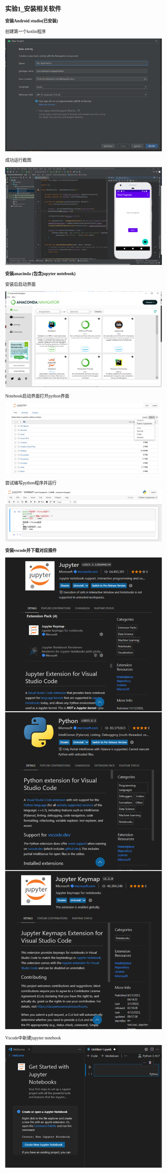 <div><p class="MsoNormal"><span style="font-family: 黑体; font-size: 20px;"><font face="黑体"><b>实验</b></font><font face="黑体"><b>1_安装相关软件</b></font></span><span style="font-family: 黑体; font-size: 20px;"></span></p><p class="MsoNormal"><span style="mso-spacerun:'yes';font-family:黑体;font-size:10.5000pt;
mso-font-kerning:1.0000pt;"><font face="黑体"><b>安装</b></font><font face="黑体"><b>Android studio(已安装)</b></font></span><span style="mso-spacerun:'yes';font-family:黑体;font-size:10.5000pt;
mso-font-kerning:1.0000pt;"><o:p></o:p></span></p><p class="MsoNormal"><span style="mso-spacerun:'yes';font-family:黑体;font-size:10.5000pt;
mso-font-kerning:1.0000pt;"><font face="黑体">创建第一个</font><font face="黑体">kotlin程序</font></span><span style="mso-spacerun:'yes';font-family:黑体;font-size:10.5000pt;
mso-font-kerning:1.0000pt;"><o:p></o:p></span></p></div><img src="https://github.com/itisnotarobot/AndroidProject/blob/main/%E5%AE%9E%E9%AA%8C1_%E5%AE%89%E8%A3%85%E7%9B%B8%E5%85%B3%E8%BD%AF%E4%BB%B6/images/pic1.png" /><p class="MsoNormal"><span style="mso-spacerun:'yes';font-family:黑体;font-size:10.5000pt;
mso-font-kerning:1.0000pt;">成功运行截图</span><span style="mso-spacerun:'yes';font-family:黑体;font-size:10.5000pt;
mso-font-kerning:1.0000pt;"><o:p></o:p></span></p><img src="https://github.com/itisnotarobot/AndroidProject/blob/main/%E5%AE%9E%E9%AA%8C1_%E5%AE%89%E8%A3%85%E7%9B%B8%E5%85%B3%E8%BD%AF%E4%BB%B6/images/pic2.png" /><p class="MsoNormal"><span style="mso-spacerun:'yes';font-family:黑体;font-size:10.5000pt;
mso-font-kerning:1.0000pt;"><font face="黑体"><b>安装</b></font><font face="黑体"><b>anacinda (包含jupyter notebook)</b></font></span></p><p class="MsoNormal"><span style="mso-spacerun:'yes';font-family:黑体;font-size:10.5000pt;
mso-font-kerning:1.0000pt;">安装后启动界面</span><span style="mso-spacerun:'yes';font-family:黑体;font-size:10.5000pt;
mso-font-kerning:1.0000pt;"><o:p></o:p></span></p><img src="https://github.com/itisnotarobot/AndroidProject/blob/main/%E5%AE%9E%E9%AA%8C1_%E5%AE%89%E8%A3%85%E7%9B%B8%E5%85%B3%E8%BD%AF%E4%BB%B6/images/pic3.png" /><p class="MsoNormal"><span style="mso-spacerun:'yes';font-family:黑体;font-size:10.5000pt;
mso-font-kerning:1.0000pt;">Notebook启动界面打开python界面</span><span style="mso-spacerun:'yes';font-family:黑体;font-size:10.5000pt;
mso-font-kerning:1.0000pt;"><o:p></o:p></span></p><img src="https://github.com/itisnotarobot/AndroidProject/blob/main/%E5%AE%9E%E9%AA%8C1_%E5%AE%89%E8%A3%85%E7%9B%B8%E5%85%B3%E8%BD%AF%E4%BB%B6/images/pic4.png" /><p class="MsoNormal"><span style="mso-spacerun:'yes';font-family:黑体;font-size:10.5000pt;
mso-font-kerning:1.0000pt;"><font face="黑体">尝试编写</font><font face="黑体">python程序并运行</font></span><span style="mso-spacerun:'yes';font-family:黑体;font-size:10.5000pt;
mso-font-kerning:1.0000pt;"><o:p></o:p></span></p><img src="https://github.com/itisnotarobot/AndroidProject/blob/main/%E5%AE%9E%E9%AA%8C1_%E5%AE%89%E8%A3%85%E7%9B%B8%E5%85%B3%E8%BD%AF%E4%BB%B6/images/pic5.png" /><p class="MsoNormal"><span style="mso-spacerun:'yes';font-family:宋体;mso-ascii-font-family:Calibri;
mso-hansi-font-family:Calibri;mso-bidi-font-family:'Times New Roman';font-size:10.5000pt;
mso-font-kerning:1.0000pt;"><font face="宋体"><b>安装</b></font><font face="Calibri"><b>vscode</b></font><font face="宋体"><b>并下载对应插件</b></font></span><span style="mso-spacerun:'yes';font-family:宋体;mso-ascii-font-family:Calibri;
mso-hansi-font-family:Calibri;mso-bidi-font-family:'Times New Roman';font-size:10.5000pt;
mso-font-kerning:1.0000pt;"><o:p></o:p></span></p><div><img src="https://github.com/itisnotarobot/AndroidProject/blob/main/%E5%AE%9E%E9%AA%8C1_%E5%AE%89%E8%A3%85%E7%9B%B8%E5%85%B3%E8%BD%AF%E4%BB%B6/images/pic6.png" /></div><div><img src="https://github.com/itisnotarobot/AndroidProject/blob/main/%E5%AE%9E%E9%AA%8C1_%E5%AE%89%E8%A3%85%E7%9B%B8%E5%85%B3%E8%BD%AF%E4%BB%B6/images/pic7.png" /></div><div><img src="https://github.com/itisnotarobot/AndroidProject/blob/main/%E5%AE%9E%E9%AA%8C1_%E5%AE%89%E8%A3%85%E7%9B%B8%E5%85%B3%E8%BD%AF%E4%BB%B6/images/pic8.png" /></div><p class="MsoNormal"><span style="mso-spacerun:'yes';font-family:宋体;mso-ascii-font-family:Calibri;
mso-hansi-font-family:Calibri;mso-bidi-font-family:'Times New Roman';font-size:10.5000pt;
mso-font-kerning:1.0000pt;"><font face="Calibri">Vscode</font><font face="宋体">中新建</font><font face="Calibri">jupyter notebook</font></span><span style="mso-spacerun:'yes';font-family:宋体;mso-ascii-font-family:Calibri;
mso-hansi-font-family:Calibri;mso-bidi-font-family:'Times New Roman';font-size:10.5000pt;
mso-font-kerning:1.0000pt;"><o:p></o:p></span></p><img src="https://github.com/itisnotarobot/AndroidProject/blob/main/%E5%AE%9E%E9%AA%8C1_%E5%AE%89%E8%A3%85%E7%9B%B8%E5%85%B3%E8%BD%AF%E4%BB%B6/images/pic9.png" /><br /><br />